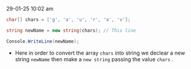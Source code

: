 29-01-25
10:02 am

```C#
char[] chars = ['g', 'a', 'u', 'r', 'a', 'v'];

string newName = new string(chars); // This line

Console.WriteLine(newName);
```

- Here in order to convert the array `chars` into string we declear a new string `newName` then make a `new string` passing the value `chars` . 
